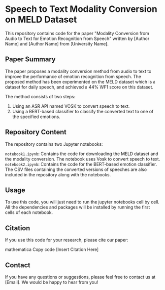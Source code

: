 # Speech to Text Modality Conversion on MELD Dataset
This repository contains code for the paper "Modality Conversion from Audio to Text for Emotion Recognition from Speech" written by [Author Name] and [Author Name] from [University Name].

## Paper Summary
The paper proposes a modality conversion method from audio to text to improve the performance of emotion recognition from speech. The proposed method has been experimented on the MELD dataset which is a dataset for daily speech, and achieved a 44% WF1 score on this dataset.

The method consists of two steps:

1. Using an ASR API named VOSK to convert speech to text.
2. Using a BERT-based classifier to classify the converted text to one of the specified emotions.

## Repository Content
The repository contains two Jupyter notebooks:

`notebook1.ipynb`: Contains the code for downloading the MELD dataset and the modality conversion. The notebook uses Vosk to convert speech to text.
`notebook2.ipynb`: Contains the code for the BERT-based emotion classifier.
The CSV files containing the converted versions of speeches are also included in the repository along with the notebooks.

## Usage
To use this code, you will just need to run the jupyter notebooks cell by cell. All the dependencies and packages will be installed by running the first cells of each notebook.

## Citation
If you use this code for your research, please cite our paper:

mathematica
Copy code
[Insert Citation Here]
## Contact
If you have any questions or suggestions, please feel free to contact us at [Email]. We would be happy to hear from you!
